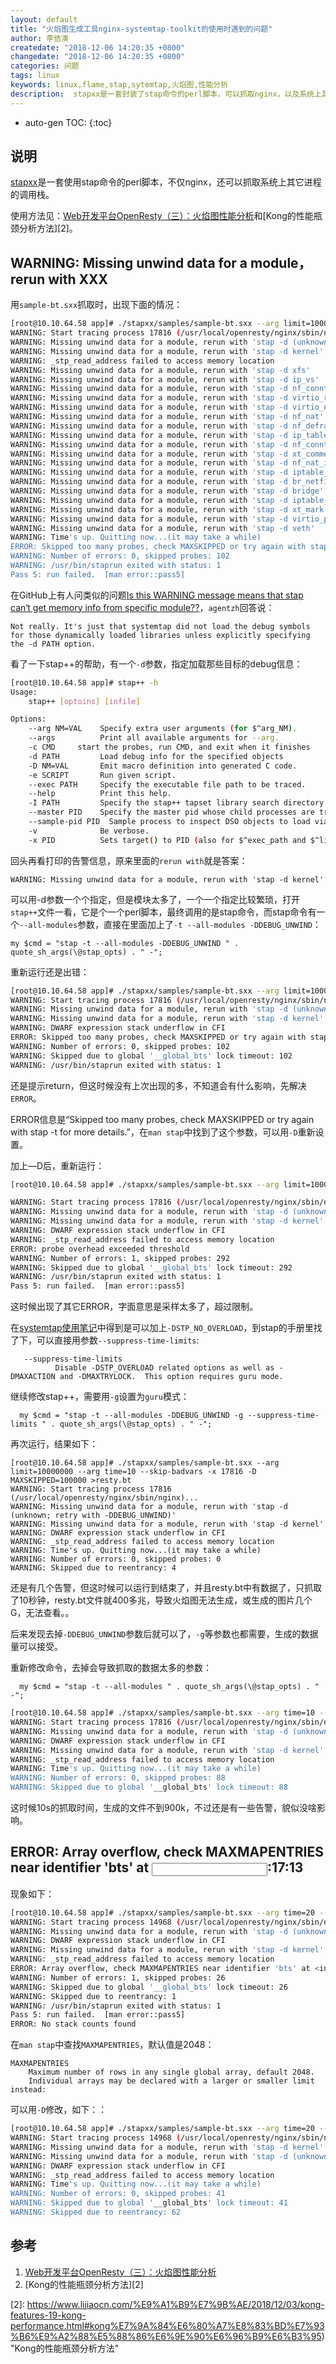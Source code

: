 ```yaml
---
layout: default
title: "火焰图生成工具nginx-systemtap-toolkit的使用时遇到的问题"
author: 李佶澳
createdate: "2018-12-06 14:20:35 +0800"
changedate: "2018-12-06 14:20:35 +0800"
categories: 问题
tags: linux
keywords: linux,flame,stap,sytemtap,火焰图,性能分析
description:  stapxx是一套封装了stap命令的perl脚本，可以抓取nginx，以及系统上其它进程的调用栈
---
```


* auto-gen TOC:
{:toc}

## 说明

[stapxx](https://github.com/openresty/stapxx)是一套使用stap命令的perl脚本，不仅nginx，还可以抓取系统上其它进程的调用栈。

使用方法见：[Web开发平台OpenResty（三）：火焰图性能分析][1]和[Kong的性能瓶颈分析方法][2]。

## WARNING: Missing unwind data for a module，rerun with XXX

用`sample-bt.sxx`抓取时，出现下面的情况：

```bash
[root@10.10.64.58 app]# ./stapxx/samples/sample-bt.sxx --arg limit=1000000 --arg time=10  --skip-badvars -x 17816 >resty.bt
WARNING: Start tracing process 17816 (/usr/local/openresty/nginx/sbin/nginx)...
WARNING: Missing unwind data for a module, rerun with 'stap -d (unknown; retry with -DDEBUG_UNWIND)'
WARNING: Missing unwind data for a module, rerun with 'stap -d kernel'
WARNING: _stp_read_address failed to access memory location
WARNING: Missing unwind data for a module, rerun with 'stap -d xfs'
WARNING: Missing unwind data for a module, rerun with 'stap -d ip_vs'
WARNING: Missing unwind data for a module, rerun with 'stap -d nf_conntrack'
WARNING: Missing unwind data for a module, rerun with 'stap -d virtio_ring'
WARNING: Missing unwind data for a module, rerun with 'stap -d virtio_net'
WARNING: Missing unwind data for a module, rerun with 'stap -d nf_nat'
WARNING: Missing unwind data for a module, rerun with 'stap -d nf_defrag_ipv4'
WARNING: Missing unwind data for a module, rerun with 'stap -d ip_tables'
WARNING: Missing unwind data for a module, rerun with 'stap -d nf_conntrack_ipv4'
WARNING: Missing unwind data for a module, rerun with 'stap -d xt_comment'
WARNING: Missing unwind data for a module, rerun with 'stap -d nf_nat_ipv4'
WARNING: Missing unwind data for a module, rerun with 'stap -d iptable_filter'
WARNING: Missing unwind data for a module, rerun with 'stap -d br_netfilter'
WARNING: Missing unwind data for a module, rerun with 'stap -d bridge'
WARNING: Missing unwind data for a module, rerun with 'stap -d iptable_nat'
WARNING: Missing unwind data for a module, rerun with 'stap -d xt_mark'
WARNING: Missing unwind data for a module, rerun with 'stap -d virtio_pci'
WARNING: Missing unwind data for a module, rerun with 'stap -d veth'
WARNING: Time's up. Quitting now...(it may take a while)
ERROR: Skipped too many probes, check MAXSKIPPED or try again with stap -t for more details.
WARNING: Number of errors: 0, skipped probes: 102
WARNING: /usr/bin/staprun exited with status: 1
Pass 5: run failed.  [man error::pass5]
```

在GitHub上有人问类似的问题[Is this WARNING message means that stap can‘t get memory info from specific module??](https://github.com/openresty/stapxx/issues/24)，`agentzh`回答说：

	Not really. It's just that systemtap did not load the debug symbols for those dynamically loaded libraries unless explicitly specifying the -d PATH option.

看了一下stap++的帮助，有一个`-d`参数，指定加载那些目标的debug信息：

```bash
[root@10.10.64.58 app]# stap++ -h
Usage:
    stap++ [optoins] [infile]

Options:
    --arg NM=VAL    Specify extra user arguments (for $^arg_NM).
    --args          Print all available arguments for --arg.
    -c CMD     start the probes, run CMD, and exit when it finishes
    -d PATH         Load debug info for the specified objects
    -D NM=VAL       Emit macro definition into generated C code.
    -e SCRIPT       Run given script.
    --exec PATH     Specify the executable file path to be traced.
    --help          Print this help.
    -I PATH         Specify the stap++ tapset library search directory.
    --master PID    Specify the master pid whose child processes are traced.
    --sample-pid PID  Sample process to inspect DSO objects to load via -d
    -v              Be verbose.
    -x PID          Sets target() to PID (also for $^exec_path and $^libxxx_path).
```

回头再看打印的告警信息，原来里面的`rerun with`就是答案：

	WARNING: Missing unwind data for a module, rerun with 'stap -d kernel'

可以用-d参数一个个指定，但是模块太多了，一个一个指定比较繁琐，打开`stap++`文件一看，它是个一个perl脚本，最终调用的是stap命令，而stap命令有一个`--all-modules`参数，直接在里面加上了`-t --all-modules -DDEBUG_UNWIND`：

	my $cmd = "stap -t --all-modules -DDEBUG_UNWIND " . quote_sh_args(\@stap_opts) . " -";

重新运行还是出错：

```bash
[root@10.10.64.58 app]# ./stapxx/samples/sample-bt.sxx --arg limit=1000000 --arg time=10 --skip-badvars -x 17816 >resty.bt
WARNING: Start tracing process 17816 (/usr/local/openresty/nginx/sbin/nginx)...
WARNING: Missing unwind data for a module, rerun with 'stap -d (unknown; retry with -DDEBUG_UNWIND)'
WARNING: Missing unwind data for a module, rerun with 'stap -d kernel'
WARNING: DWARF expression stack underflow in CFI
ERROR: Skipped too many probes, check MAXSKIPPED or try again with stap -t for more details.
WARNING: Number of errors: 0, skipped probes: 102
WARNING: Skipped due to global '__global_bts' lock timeout: 102
WARNING: /usr/bin/staprun exited with status: 1
```

还是提示return，但这时候没有上次出现的多，不知道会有什么影响，先解决`ERROR`。

ERROR信息是“Skipped too many probes, check MAXSKIPPED or try again with stap -t for more details.”，在`man stap`中找到了这个参数，可以用`-D`重新设置。

加上—D后，重新运行：

```bash
[root@10.10.64.58 app]# ./stapxx/samples/sample-bt.sxx --arg limit=1000000 --arg time=10 --skip-badvars -x 17816 -D  MAXSKIPPED=1000000 >resty.bt

WARNING: Start tracing process 17816 (/usr/local/openresty/nginx/sbin/nginx)...
WARNING: Missing unwind data for a module, rerun with 'stap -d (unknown; retry with -DDEBUG_UNWIND)'
WARNING: Missing unwind data for a module, rerun with 'stap -d kernel'
WARNING: DWARF expression stack underflow in CFI
WARNING: _stp_read_address failed to access memory location
ERROR: probe overhead exceeded threshold
WARNING: Number of errors: 1, skipped probes: 292
WARNING: Skipped due to global '__global_bts' lock timeout: 292
WARNING: /usr/bin/staprun exited with status: 1
Pass 5: run failed.  [man error::pass5]
```

这时候出现了其它ERROR，字面意思是采样太多了，超过限制。

在[systemtap使用笔记](https://www.jianshu.com/p/bb6f88c61449)中得到是可以加上`-DSTP_NO_OVERLOAD`，到stap的手册里找了下，可以直接用参数`--suppress-time-limits`:

       --suppress-time-limits
              Disable -DSTP_OVERLOAD related options as well as -DMAXACTION and -DMAXTRYLOCK.  This option requires guru mode.

继续修改stap++，需要用`-g`设置为`guru`模式：

	  my $cmd = "stap -t --all-modules -DDEBUG_UNWIND -g --suppress-time-limits " . quote_sh_args(\@stap_opts) . " -";

再次运行，结果如下：

```
[root@10.10.64.58 app]# ./stapxx/samples/sample-bt.sxx --arg limit=10000000 --arg time=10 --skip-badvars -x 17816 -D  MAXSKIPPED=100000 >resty.bt
WARNING: Start tracing process 17816 (/usr/local/openresty/nginx/sbin/nginx)...
WARNING: Missing unwind data for a module, rerun with 'stap -d (unknown; retry with -DDEBUG_UNWIND)'
WARNING: Missing unwind data for a module, rerun with 'stap -d kernel'
WARNING: DWARF expression stack underflow in CFI
WARNING: _stp_read_address failed to access memory location
WARNING: Time's up. Quitting now...(it may take a while)
WARNING: Number of errors: 0, skipped probes: 0
WARNING: Skipped due to reentrancy: 4
```

还是有几个告警，但这时候可以运行到结束了，并且resty.bt中有数据了，只抓取了10秒钟，resty.bt文件就400多兆，导致火焰图无法生成，或生成的图片几个G，无法查看。。

后来发现去掉`-DDEBUG_UNWIND`参数后就可以了，`-g`等参数也都需要，生成的数据量可以接受。

重新修改命令，去掉会导致抓取的数据太多的参数：

	  my $cmd = "stap -t --all-modules " . quote_sh_args(\@stap_opts) . " -";

```bash
[root@10.10.64.58 app]# ./stapxx/samples/sample-bt.sxx --arg time=10 --skip-badvars -x 17816 -D  MAXSKIPPED=100000 >resty.bt
WARNING: Start tracing process 17816 (/usr/local/openresty/nginx/sbin/nginx)...
WARNING: Missing unwind data for a module, rerun with 'stap -d (unknown; retry with -DDEBUG_UNWIND)'
WARNING: DWARF expression stack underflow in CFI
WARNING: Missing unwind data for a module, rerun with 'stap -d kernel'
WARNING: _stp_read_address failed to access memory location
WARNING: Time's up. Quitting now...(it may take a while)
WARNING: Number of errors: 0, skipped probes: 88
WARNING: Skipped due to global '__global_bts' lock timeout: 88
```

这时候10s的抓取时间，生成的文件不到900k，不过还是有一些告警，貌似没啥影响。

## ERROR: Array overflow, check MAXMAPENTRIES near identifier 'bts' at <input>:17:13

现象如下：

```bash
[root@10.10.64.58 app]# ./stapxx/samples/sample-bt.sxx --arg time=20 --skip-badvars -D  MAXSKIPPED=100000  -x 10730 >resty.bt
WARNING: Start tracing process 14968 (/usr/local/openresty/nginx/sbin/nginx)...
WARNING: Missing unwind data for a module, rerun with 'stap -d (unknown; retry with -DDEBUG_UNWIND)'
WARNING: DWARF expression stack underflow in CFI
WARNING: Missing unwind data for a module, rerun with 'stap -d kernel'
WARNING: _stp_read_address failed to access memory location
ERROR: Array overflow, check MAXMAPENTRIES near identifier 'bts' at <input>:17:13
WARNING: Number of errors: 1, skipped probes: 26
WARNING: Skipped due to global '__global_bts' lock timeout: 26
WARNING: Skipped due to reentrancy: 1
WARNING: /usr/bin/staprun exited with status: 1
Pass 5: run failed.  [man error::pass5]
ERROR: No stack counts found
```

在`man stap`中查找`MAXMAPENTRIES`，默认值是2048：

	MAXMAPENTRIES
		Maximum number of rows in any single global array, default 2048.  
		Individual arrays may be declared with a larger or smaller limit instead:

可以用`-D`修改，如下：：

```bash
[root@10.10.64.58 app]# ./stapxx/samples/sample-bt.sxx --arg time=20 --skip-badvars -D  MAXSKIPPED=100000 -D MAXMAPENTRIES=100000 -x 10730 >resty.bt
WARNING: Start tracing process 14968 (/usr/local/openresty/nginx/sbin/nginx)...
WARNING: Missing unwind data for a module, rerun with 'stap -d kernel'
WARNING: Missing unwind data for a module, rerun with 'stap -d (unknown; retry with -DDEBUG_UNWIND)'
WARNING: DWARF expression stack underflow in CFI
WARNING: _stp_read_address failed to access memory location
WARNING: Time's up. Quitting now...(it may take a while)
WARNING: Number of errors: 0, skipped probes: 41
WARNING: Skipped due to global '__global_bts' lock timeout: 41
WARNING: Skipped due to reentrancy: 62
```

## 参考

1. [Web开发平台OpenResty（三）：火焰图性能分析][1]
2. [Kong的性能瓶颈分析方法][2]

[1]: https://www.lijiaocn.com/%E7%BC%96%E7%A8%8B/2018/11/02/openresty-study-03-frame-md.html "Web开发平台OpenResty（三）：火焰图性能分析"
[2]: https://www.lijiaocn.com/%E9%A1%B9%E7%9B%AE/2018/12/03/kong-features-19-kong-performance.html#kong%E7%9A%84%E6%80%A7%E8%83%BD%E7%93%B6%E9%A2%88%E5%88%86%E6%9E%90%E6%96%B9%E6%B3%95) "Kong的性能瓶颈分析方法"
